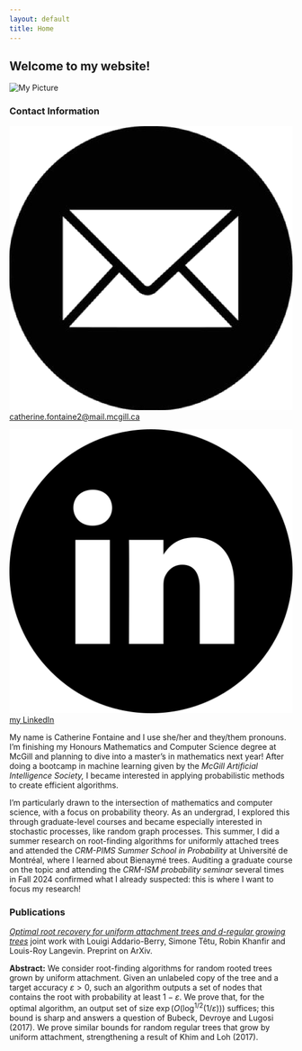 ```yaml
---
layout: default
title: Home
---
```


## Welcome to my website! 

<div class="right-block">
  <img src="my_pic.heic" alt="My Picture" class="profile-pic">
  <h3>Contact Information</h3>
  <div class="contact-info">
    <p><img src="email-icon.png" alt="Email" class="contact-icon"> <a href="mailto:catherine.fontaine2@mail.mcgill.ca">catherine.fontaine2@mail.mcgill.ca</a></p>
    <p><img src="linkedin-icon.png" alt="LinkedIn" class="contact-icon"> <a href="https://www.linkedin.com/in/catherine-f-236796206" target="_blank">my LinkedIn</a></p>
  </div>
</div>  


My name is Catherine Fontaine and I use she/her and they/them pronouns. I’m finishing my Honours Mathematics and Computer Science degree at McGill and planning to dive into a master’s in mathematics next year! After doing a bootcamp in machine learning given by the *McGill Artificial Intelligence Society,* I became interested in applying probabilistic methods to create efficient algorithms. 

I’m particularly drawn to the intersection of mathematics and computer science, with a focus on probability theory. As an undergrad, I explored this through graduate-level courses and became especially interested in stochastic processes, like random graph processes. This summer, I did a summer research on root-finding algorithms for uniformly attached trees and attended the *CRM-PIMS Summer School in Probability* at Université de Montréal, where I learned about Bienaymé trees. Auditing a graduate course on the topic and attending the *CRM-ISM probability seminar* several times in Fall 2024 confirmed what I already suspected: this is where I want to focus my research!

### Publications

[*Optimal root recovery for uniform attachment trees and d-regular growing trees*](https://arxiv.org/abs/2411.18614) joint work with Louigi Addario-Berry, Simone Têtu, Robin Khanfir and Louis-Roy Langevin. Preprint on ArXiv.

**Abstract:** We consider root-finding algorithms for random rooted trees grown by uniform attachment. Given an unlabeled copy of the tree and a target accuracy $\varepsilon > 0$, such an algorithm outputs a set of nodes that contains the root with probability at least $1−\varepsilon$. We prove that, for the optimal algorithm, an output set of size $\exp(O(\log^{1/2}(1/\varepsilon)))$ suffices; this bound is sharp and answers a question of Bubeck, Devroye and Lugosi (2017). We prove similar bounds for random regular trees that grow by uniform attachment, strengthening a result of Khim and Loh (2017).

